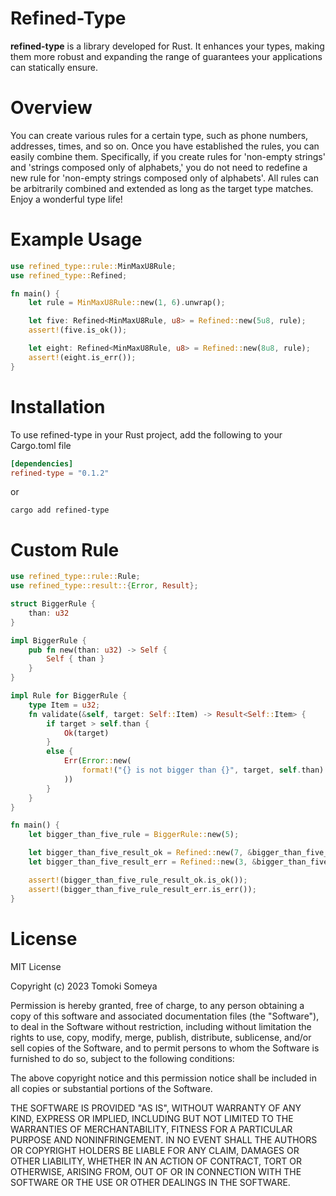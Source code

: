 # Refined-Type

**refined-type** is a library developed for Rust. It enhances your types, making them more robust and expanding the range of guarantees your applications can statically ensure.

# Overview
You can create various rules for a certain type, such as phone numbers, addresses, times, and so on. 
Once you have established the rules, you can easily combine them. 
Specifically, if you create rules for 'non-empty strings' and 'strings composed only of alphabets,' you do not need to redefine a new rule for 'non-empty strings composed only of alphabets'. 
All rules can be arbitrarily combined and extended as long as the target type matches. Enjoy a wonderful type life!


# Example Usage
```rust
use refined_type::rule::MinMaxU8Rule;
use refined_type::Refined;

fn main() {
    let rule = MinMaxU8Rule::new(1, 6).unwrap();

    let five: Refined<MinMaxU8Rule, u8> = Refined::new(5u8, rule);
    assert!(five.is_ok());

    let eight: Refined<MinMaxU8Rule, u8> = Refined::new(8u8, rule);
    assert!(eight.is_err());   
}
```

# Installation
To use refined-type in your Rust project, add the following to your Cargo.toml file

```toml
[dependencies]
refined-type = "0.1.2"
```
or
```shell
cargo add refined-type
```

# Custom Rule
```rust
use refined_type::rule::Rule;
use refined_type::result::{Error, Result};

struct BiggerRule {
    than: u32
}

impl BiggerRule {
    pub fn new(than: u32) -> Self {
        Self { than }
    }
}

impl Rule for BiggerRule {
    type Item = u32;
    fn validate(&self, target: Self::Item) -> Result<Self::Item> {
        if target > self.than {
            Ok(target)
        }
        else {
            Err(Error::new(
                format!("{} is not bigger than {}", target, self.than)
            ))
        }
    }
}

fn main() {
    let bigger_than_five_rule = BiggerRule::new(5);

    let bigger_than_five_result_ok = Refined::new(7, &bigger_than_five_rule);
    let bigger_than_five_result_err = Refined::new(3, &bigger_than_five_rule);

    assert!(bigger_than_five_rule_result_ok.is_ok());
    assert!(bigger_than_five_rule_result_err.is_err());
}
```

# License
MIT License

Copyright (c) 2023 Tomoki Someya

Permission is hereby granted, free of charge, to any person obtaining a copy
of this software and associated documentation files (the "Software"), to deal
in the Software without restriction, including without limitation the rights
to use, copy, modify, merge, publish, distribute, sublicense, and/or sell
copies of the Software, and to permit persons to whom the Software is
furnished to do so, subject to the following conditions:

The above copyright notice and this permission notice shall be included in all
copies or substantial portions of the Software.

THE SOFTWARE IS PROVIDED "AS IS", WITHOUT WARRANTY OF ANY KIND, EXPRESS OR
IMPLIED, INCLUDING BUT NOT LIMITED TO THE WARRANTIES OF MERCHANTABILITY,
FITNESS FOR A PARTICULAR PURPOSE AND NONINFRINGEMENT. IN NO EVENT SHALL THE
AUTHORS OR COPYRIGHT HOLDERS BE LIABLE FOR ANY CLAIM, DAMAGES OR OTHER
LIABILITY, WHETHER IN AN ACTION OF CONTRACT, TORT OR OTHERWISE, ARISING FROM,
OUT OF OR IN CONNECTION WITH THE SOFTWARE OR THE USE OR OTHER DEALINGS IN THE
SOFTWARE.